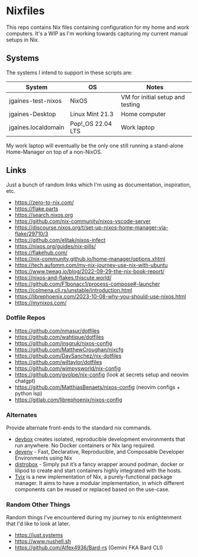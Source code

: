 # Nixfiles

This repo contains Nix files containing configuration for my home and work computers.  It's a WIP as I'm working towards capturing my current manual setups in Nix.

## Systems

The systems I intend to support in these scripts are:

| System              | OS                | Notes                            |
|---------------------|-------------------|----------------------------------|
| jgaines-test-nixos  | NixOS             | VM for initial setup and testing |
| jgaines-Desktop     | Linux Mint 21.3   | Home computer                    |
| jgaines.localdomain | Pop!_OS 22.04 LTS | Work laptop                      |

My work laptop will eventually be the only one still running a stand-alone
Home-Manager on top of a non-NixOS.

## Links

Just a bunch of random links which I'm using as documentation, inspiration, etc.

* https://zero-to-nix.com/
* https://flake.parts
* https://search.nixos.org
* https://github.com/nix-community/nixos-vscode-server
* https://discourse.nixos.org/t/set-up-nixos-home-manager-via-flake/29710/3
* https://github.com/elitak/nixos-infect
* https://nixos.org/guides/nix-pills/
* https://flakehub.com/
* https://nix-community.github.io/home-manager/options.xhtml
* https://tech.aufomm.com/my-nix-journey-use-nix-with-ubuntu
* https://www.tweag.io/blog/2022-09-29-the-nix-book-report/
* https://nixos-and-flakes.thiscute.world/
* https://github.com/F1bonacc1/process-compose#-launcher
* https://colmena.cli.rs/unstable/introduction.html
* https://librephoenix.com/2023-10-08-why-you-should-use-nixos.html
* https://mynixos.com/

### Dotfile Repos

* https://github.com/nmasur/dotfiles
* https://github.com/wahtique/dotfiles
* https://github.com/jnsgruk/nixos-config
* https://github.com/MatthewCroughan/nixcfg
* https://github.com/DavSanchez/nix-dotfiles
* https://github.com/wiltaylor/dotfiles
* https://github.com/wimpysworld/nix-config
* https://github.com/gvolpe/nix-config  (look at secrets setup and neovim chatgpt)
* https://github.com/MatthiasBenaets/nixos-config (neovim configs + python lsp)
* https://gitlab.com/librephoenix/nixos-config

### Alternates

Provide alternate front-ends to the standard nix commands.

* [devbox](https://www.jetpack.io/devbox) creates isolated, reproducible
  development environments that run anywhere. No Docker containers or Nix lang
  required.
* [devenv](https://devenv.sh/) - Fast, Declarative, Reproducible, and Composable
  Developer Environments using Nix
* [distrobox](https://distrobox.it/) - Simply put it’s a fancy wrapper around
  podman, docker or lilipod to create and start containers highly integrated
  with the hosts.
* [Tvix](https://tvix.dev) is a new implementation of Nix, a purely-functional
  package manager. It aims to have a modular implementation, in which different
  components can be reused or replaced based on the use-case.

### Random Other Things

Random things I've encountered during my journey to nix enlightenment that I'd
like to look at later.

* https://just.systems
* https://www.nushell.sh
* https://github.com/Alfex4936/Bard-rs (Gemini FKA Bard CLI)